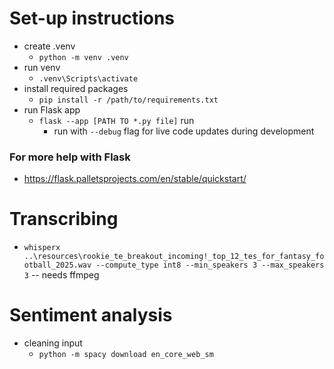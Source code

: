# Set-up instructions
- create .venv 
    - `python -m venv .venv`
- run venv 
    - `.venv\Scripts\activate`
- install required packages 
    - `pip install -r /path/to/requirements.txt`
- run Flask app 
    - `flask --app [PATH TO *.py file]` run
        - run with `--debug` flag for live code updates during development

### For more help with Flask
* https://flask.palletsprojects.com/en/stable/quickstart/

# Transcribing
- `whisperx ..\resources\rookie_te_breakout_incoming!_top_12_tes_for_fantasy_football_2025.wav --compute_type int8 --min_speakers 3 --max_speakers 3`
    -- needs ffmpeg

# Sentiment analysis
- cleaning input
    - `python -m spacy download en_core_web_sm`